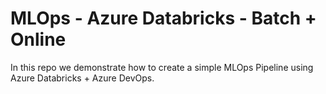 # MLOps - Azure Databricks - Batch + Online

In this repo we demonstrate how to create a simple MLOps Pipeline using Azure Databricks + Azure DevOps.
